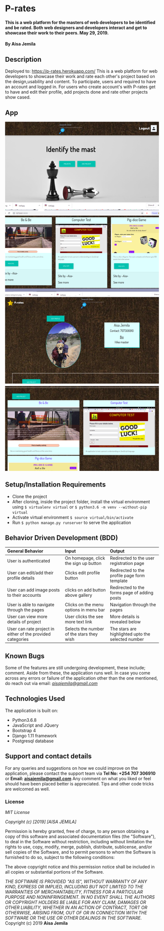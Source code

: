 # P-rates
#### This is a web platform for the masters of web developers to be identified and be rated. Both web designers and developers interact and get to showcase their work to their peers. May 29, 2019.
#### By Aisa Jemila
## Description
Deployed to: https://p-rates.herokuapp.com/
This is a web platform for web developers to showcase their work and rate each other's project based on the design,usability and content. To participate, users and required to have an account and logged in. For users who create account's with P-rates get to have and edit their profile, add projects done and rate other projects show cased.
## App
![Landing Page](/static/images/landing-page.png)
![Projects](/static/images/projects.png)
![Profile Page](/static/images/profile-page.png)
![User Projects](/static/images/profile.png)
## Setup/Installation Requirements
* Clone the project
* After cloning, inside the project folder, install the virtual environment using `$ virtualenv virtual` or `$ python3.6 -m venv --without-pip virtual`
* Activate virtual environment `$ source virtual/bin/activate`
* Run `$ python manage.py runserver` to serve the application
## Behavior Driven Development (BDD)
| General Behavior | Input    | Output   |
| :------------- | :------------- | :------------- |
| User is authenticated | On homepage, click the sign up button  | Redirected to the user registration page |
| User can edit/add their profile details | Clicks edit profile button  | Redirected to the profile page form template |
| User can add image posts to their accounts | clicks on add button above gallery  | Redirected to the forms page of adding posts |
| User is able to navigate through the pages | Clicks on the menu options in menu bar | Navigation through the pages |
| User can view more details of project  | User clicks the see more text link | More details is revealed below |
| User can rate project in either of the provided categories | Selects the number of the stars they wish | The stars are highlighted upto the selected number |

## Known Bugs
Some of the features are still undergoing development, these include; comment. Aside from these, the application runs well. In case you come across any errors or failure of the application other than the one mentioned, do reach out via email: *aisajemila@gmail.com*
## Technologies Used
The application is built on:
* Python3.6.8
* JavaScript and JQuery
* Bootstrap 4
* Django 1.11 framework
* Postgresql database
## Support and contact details
For any queries and suggestions on how we could improve on the application, please contact the support team via **Tel No: +254 707 306910** or **Email: aisajemila@gmail.com**
Any comment on what you liked or feel should have been placed better is appreciated. Tips and other code tricks are welcomed as well.

### License
*MIT License*

*Copyright (c) [2019] [AISA JEMILA]*

Permission is hereby granted, free of charge, to any person obtaining a copy
of this software and associated documentation files (the "Software"), to deal
in the Software without restriction, including without limitation the rights
to use, copy, modify, merge, publish, distribute, sublicense, and/or sell
copies of the Software, and to permit persons to whom the Software is
furnished to do so, subject to the following conditions:

The above copyright notice and this permission notice shall be included in all
copies or substantial portions of the Software.

*THE SOFTWARE IS PROVIDED "AS IS", WITHOUT WARRANTY OF ANY KIND, EXPRESS OR
IMPLIED, INCLUDING BUT NOT LIMITED TO THE WARRANTIES OF MERCHANTABILITY,
FITNESS FOR A PARTICULAR PURPOSE AND NONINFRINGEMENT. IN NO EVENT SHALL THE
AUTHORS OR COPYRIGHT HOLDERS BE LIABLE FOR ANY CLAIM, DAMAGES OR OTHER
LIABILITY, WHETHER IN AN ACTION OF CONTRACT, TORT OR OTHERWISE, ARISING FROM,
OUT OF OR IN CONNECTION WITH THE SOFTWARE OR THE USE OR OTHER DEALINGS IN THE
SOFTWARE.*
Copyright (c) 2019 **Aisa Jemila**

